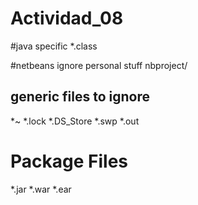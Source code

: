 # Actividad_08
#java specific
*.class

#netbeans ignore personal stuff
nbproject/

## generic files to ignore
*~
*.lock
*.DS_Store
*.swp
*.out

# Package Files #
*.jar
*.war
*.ear
